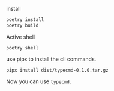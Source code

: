 install

```bash
poetry install
poetry build
```

Active shell

```
poetry shell
```

use pipx to install the cli commands.

```
pipx install dist/typecmd-0.1.0.tar.gz
```

Now you can use `typecmd`.
